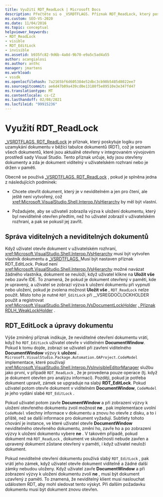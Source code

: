 ```yaml
---
title: Využití RDT_ReadLock | Microsoft Docs
description: Přečtěte si o _VSRDTFLAGS. Příznak RDT_ReadLock, který poskytuje logiku pro uzamykání dokumentu v běžící tabulce dokumentů.
ms.custom: SEO-VS-2020
ms.date: 11/04/2016
ms.topic: conceptual
helpviewer_keywords:
- RDT_ReadLock
- visible
- RDT_EditLock
- invisible
ms.assetid: b935fc82-9d6b-4a8d-9b70-e9a5c5ad4a55
author: acangialosi
ms.author: anthc
manager: jmartens
ms.workload:
- vssdk
ms.openlocfilehash: 7a2165bf6d605384e52dbc3cb90b5485d8022ee7
ms.sourcegitcommit: ae6d47b09a439cd0e13180f5e89510e3e347fd47
ms.translationtype: MT
ms.contentlocale: cs-CZ
ms.lasthandoff: 02/08/2021
ms.locfileid: "99915236"
---
```

# <a name="rdt_readlock-usage"></a>Využití RDT_ReadLock

[_VSRDTFLAGS. RDT_ReadLock](<xref:Microsoft.VisualStudio.Shell.Interop._VSRDTFLAGS.RDT_ReadLock>) je příznak, který poskytuje logiku pro uzamykání dokumentu v běžící tabulce dokumentů (RDT), což je seznam všech dokumentů, které jsou aktuálně otevřeny v integrovaném vývojovém prostředí sady Visual Studio. Tento příznak určuje, kdy jsou otevřeny dokumenty a zda je dokument viditelný v uživatelském rozhraní nebo je držen v paměti.

Obecně se používá [_VSRDTFLAGS. RDT_ReadLock](<xref:Microsoft.VisualStudio.Shell.Interop._VSRDTFLAGS.RDT_ReadLock>) , pokud je splněna jedna z následujících podmínek:

- Chcete otevřít dokument, který je v neviditelném a jen pro čtení, ale ještě není vytvořený, což <xref:Microsoft.VisualStudio.Shell.Interop.IVsHierarchy> by měl být vlastní.

- Požadujete, aby se uživateli zobrazila výzva k uložení dokumentu, který byl neviditelně otevřen předtím, než ho uživatel zobrazil v uživatelském rozhraní, a pak se pokusil jej zavřít.

## <a name="how-to-manage-visible-and-invisible-documents"></a>Správa viditelných a neviditelných dokumentů

Když uživatel otevře dokument v uživatelském rozhraní, <xref:Microsoft.VisualStudio.Shell.Interop.IVsHierarchy> musí být vytvořen vlastník dokumentu a [_VSRDTFLAGS. ](<xref:Microsoft.VisualStudio.Shell.Interop._VSRDTFLAGS.RDT_EditLock>) Musí být nastaven příznak RDT_EditLock. Pokud není <xref:Microsoft.VisualStudio.Shell.Interop.IVsHierarchy> možné navázat žádného vlastníka, dokument se neuloží, když uživatel klikne na **Uložit vše** nebo zavře IDE. To znamená, že pokud je dokument otevřený v paměti, kde je upravený, a uživatel se zobrazí výzva k uložení dokumentu při vypnutí nebo uložení, pokud je zvolena možnost **Uložit vše** , `RDT_ReadLock` nelze použít. Místo toho je nutné `RDT_EditLock` při __VSREGDOCLOCKHOLDER použít a registrovat <xref:Microsoft.VisualStudio.Shell.Interop.IVsDocumentLockHolder> [. Příznak RDLH_WeakLockHolder](<xref:Microsoft.VisualStudio.Shell.Interop.__VSREGDOCLOCKHOLDER.RDLH_WeakLockHolder>) .

## <a name="rdt_editlock-and-document-modification"></a>RDT_EditLock a úpravy dokumentu

Výše zmíněný příznak indikuje, že neviditelné otevření dokumentu vrátí, když ho `RDT_EditLock` uživatel otevře v viditelném **DocumentWindow**. Pokud k tomu dojde, zobrazí se uživateli při zavření viditelného **DocumentWindow** výzvy k **uložení** . `Microsoft.VisualStudio.Package.Automation.OAProject.CodeModel` implementace, které používají <xref:Microsoft.VisualStudio.Shell.Interop.IVsInvisibleEditorManager> službu jako první, v případě `RDT_ReadLock` , že je provedena pouze operace (tj. když je dokument otevřen pro analýzu informací). Později, pokud je potřeba dokument upravit, zámek se upgraduje na slabý **RDT_EditLock**. Pokud uživatel potom otevře dokument v viditelném **DocumentWindow**, `CodeModel` je jeho vydání slabé `RDT_EditLock` .

Pokud uživatel potom zavře **DocumentWindow** a při zobrazení výzvy k uložení otevřeného dokumentu zvolí možnost **ne** , pak implementace uvolní `CodeModel` všechny informace v dokumentu a znovu ho otevře z disku, a to i příště, než se další informace pro dokument vyžadují. Subtlety tohoto chování je instance, ve které uživatel otevře **DocumentWindow** neviditelného otevřeného dokumentu, změní ho, zavře ho a po zobrazení výzvy k uložení dokumentu vybere **ne** . V takovém případě, pokud dokument má `RDT_ReadLock` , dokument ve skutečnosti nebude zavřen a upravený dokument zůstane otevřený v paměti, i když uživatel neuloží dokument.

Pokud neviditelné otevření dokumentu používá slabý `RDT_EditLock` , pak vrátí jeho zámek, když uživatel otevře dokument viditelně a žádné další zámky nebudou uloženy. Když uživatel zavře **DocumentWindow** a při zobrazení výzvy k uložení dokumentu zvolí **ne** , musí být dokument uzavřený z paměti. To znamená, že neviditelný klient musí naslouchat událostem RDT, aby mohl sledovat tento výskyt. Při dalším požadavku dokumentu musí být dokument znovu otevřen.
